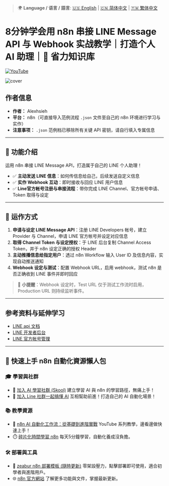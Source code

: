 > 🌍 **Language / 语言 / 語言**: [🇺🇸 English](./readme-en.md) | [🇨🇳 简体中文](./readme-cn.md) | [🇹🇼 繁体中文](./readme.md)

# 8分钟学会用 n8n 串接 LINE Message API 与 Webhook 实战教学｜打造个人 AI 助理｜🧠 省力知识库

[![YouTube](https://img.shields.io/badge/Watch%20on-YouTube-red?logo=youtube)](https://youtu.be/HJKDHJ5x1F0)

![cover](https://github.com/qwedsazxc78/ai-automation-n8n/blob/main/n8n/17-n8n-line-message-api/cover.png?raw=true)

## 作者信息

* **作者：** Alexhsieh
* **平台：** n8n（可直接导入范例流程 `.json` 文件至自己的 n8n 环境进行学习与实作）
* **注意事项：** `.json` 范例档已移除所有关键 API 密钥，请自行填入专属信息

---

## 📌 功能介绍

运用 n8n 串接 LINE Message API，打造属于自己的 LINE 个人助理！

* ✅ **主动发送 LINE 信息**：如何传信息给自己，后续发送自定义信息
* ✅ **实作 Webhook 互动**：即时接收与回应 LINE 用户信息
* ✅ **Line官方帐号注册与串接流程**：带你完成 LINE Channel、官方帐号申请、Token 取得与设定

---

## 🔧 运作方式

1. **申请与设定 LINE Message API**：注册 LINE Developers 帐号，建立 Provider 与 Channel，申请 LINE 官方帐号并设定对应信息
2. **取得 Channel Token 与设定授权**：于 LINE 后台复制 Channel Access Token，并于 n8n 设定正确的授权 Header
3. **主动推播信息给指定用户**：透过 n8n Workflow 输入 User ID 及信息内容，实现自动推送通知
4. **Webhook 设定与测试**：配置 Webhook URL，启用 webhook，测试 n8n 是否正确收到 LINE 事件并即时回应

> 🔑 **小提醒**：Webhook 设定时，Test URL 仅于测试工作流时启用，Production URL 则持续监听事件。

---

## 参考资料与延伸学习

* [LINE api 文档](https://developers.line.biz/en/docs/messaging-api/overview/)
* [LINE 开发者后台](https://developers.line.biz/console/)
* [LINE 官方帐号管理](https://manager.line.biz/)

---

## 🚀 快速上手 n8n 自動化資源懶人包

### 🎓 學習與社群

* 🔗 [加入 AI 學習社群 (Skool)](https://www.skool.com/ai-brain-alex/about?ref=5dde9b20e8e7432aa9a01df6e89685f4)
  建立學習 AI 與 n8n 的學習路徑，無痛上手！
* 🔗 [加入 Line 社群一起搞懂 AI](https://line.me/ti/g2/ZypIgLSzVPweRBgBqKvaRU10WEmnotuZOr7Lpg)
  互相幫助前進！打造自己的 AI 自動化場景！

### 📚 教學資源

* 🎥 [n8n AI 自動化工作流：從基礎到進階實戰](https://youtube.com/playlist?list=PLUf88uk7T54I83MBdbuXgUuA8rVklF4FA&si=wHsQw8YJu-erSdLd)
  YouTube 系列教學，邊看邊做快速上手！
* ⏱️ [碎片化時間學習 n8n](https://youtube.com/playlist?list=PLUf88uk7T54Iv6LV2NFgdTghaX2cPhtgH&si=G3gj2qn179ZFUqAZ)
  每天5分鐘學習，自動化養成沒負擔。

### 🛠️ 部署與工具

* 🧩 [zeabur n8n 部署模板 (隨時更新)](https://zeabur.com/zh-TW/templates/0TUVZ7?referralDesktop=qwedsazxc78)
  零架設壓力，點擊部署即可使用，適合初學者與進階用戶。
* 🌐 [n8n 官方網站](https://n8n.io/)
  了解更多功能與文件，掌握最新更新。
